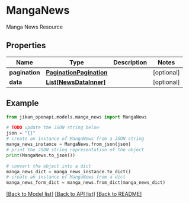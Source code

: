 # MangaNews

Manga News Resource

## Properties

Name | Type | Description | Notes
------------ | ------------- | ------------- | -------------
**pagination** | [**PaginationPagination**](PaginationPagination.md) |  | [optional] 
**data** | [**List[NewsDataInner]**](NewsDataInner.md) |  | [optional] 

## Example

```python
from jikan_openapi.models.manga_news import MangaNews

# TODO update the JSON string below
json = "{}"
# create an instance of MangaNews from a JSON string
manga_news_instance = MangaNews.from_json(json)
# print the JSON string representation of the object
print(MangaNews.to_json())

# convert the object into a dict
manga_news_dict = manga_news_instance.to_dict()
# create an instance of MangaNews from a dict
manga_news_form_dict = manga_news.from_dict(manga_news_dict)
```
[[Back to Model list]](../README.md#documentation-for-models) [[Back to API list]](../README.md#documentation-for-api-endpoints) [[Back to README]](../README.md)


